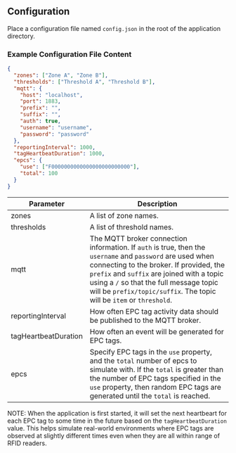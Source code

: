 ## Configuration

Place a configuration file named `config.json` in the root of the application directory.

### Example Configuration File Content

```json
{
  "zones": ["Zone A", "Zone B"],
  "thresholds": ["Threshold A", "Threshold B"],
  "mqtt": {
    "host": "localhost",
    "port": 1883,
    "prefix": "",
    "suffix": "",
    "auth": true,
    "username": "username",
    "password": "password"
  },
  "reportingInterval": 1000,
  "tagHeartbeatDuration": 1000,
  "epcs": {
    "use": ["F0000000000000000000000000"],
    "total": 100
  }
}
```

| Parameter            | Description                                                                                                                                                                                                                                                                                                             |
| -------------------- | ----------------------------------------------------------------------------------------------------------------------------------------------------------------------------------------------------------------------------------------------------------------------------------------------------------------------- |
| zones                | A list of zone names.                                                                                                                                                                                                                                                                                                   |
| thresholds           | A list of threshold names.                                                                                                                                                                                                                                                                                              |
| mqtt                 | The MQTT broker connection information. If `auth` is true, then the `username` and `password` are used when connecting to the broker. If provided, the `prefix` and `suffix` are joined with a topic using a `/` so that the full message topic will be `prefix/topic/suffix`. The topic will be `item` or `threshold`. |
| reportingInterval    | How often EPC tag activity data should be published to the MQTT broker.                                                                                                                                                                                                                                                 |
| tagHeartbeatDuration | How often an event will be generated for EPC tags.                                                                                                                                                                                                                                                                      |
| epcs                 | Specify EPC tags in the `use` property, and the `total` number of epcs to simulate with. If the `total` is greater than the number of EPC tags specified in the `use` property, then random EPC tags are generated until the `total` is reached.                                                                        |

NOTE: When the application is first started, it will set the next heartbeart for each EPC tag to some time in the future based on the `tagHeartbeatDuration` value. This helps simulate real-world environments where EPC tags are observed at slightly different times even when they are all within range of RFID readers.
